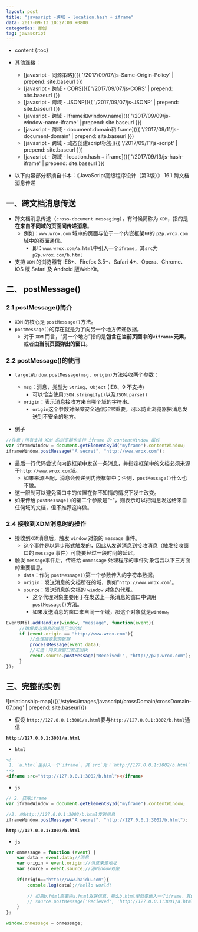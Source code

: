 ```yaml
---
layout: post
title: "javasript -跨域 - location.hash + iframe"
data: 2017-09-13 10:27:00 +0800
categories: 原创
tag: javascript
---
```

* content
{:toc}

* 其他连接：
    + [javasript - 同源策略]({{ '/2017/09/07/js-Same-Origin-Policy' | prepend: site.baseurl }})
    + [javasript - 跨域 - CORS]({{ '/2017/09/07/js-CORS' | prepend: site.baseurl }})
    + [javasript - 跨域 - JSONP]({{ '/2017/09/07/js-JSONP' | prepend: site.baseurl }})
    + [javasript - 跨域 - Iframe和window.name]({{ '/2017/09/09/js-window-name-iframe' | prepend: site.baseurl }})
    + [javasript - 跨域 - document.domain和iframe]({{ '/2017/09/11/js-document-domain' | prepend: site.baseurl }})
    + [javasript - 跨域 - 动态创建script标签]({{ '/2017/09/11/js-script' | prepend: site.baseurl }})
    + [javasript - 跨域 - location.hash + iframe]({{ '/2017/09/13/js-hash-iframe' | prepend: site.baseurl }})
  
* 以下内容部分都摘自书本：《JavaScript高级程序设计（第3版）》 16.1 跨文档消息传递

<!-- more -->

## 一、跨文档消息传送

* 跨文档消息传送（`cross-document messaging`），有时候简称为 `XDM`，指的是**在来自不同域的页面间传递消息**。
    * 例如：`www.wrox.com` 域中的页面与位于一个内嵌框架中的 `p2p.wrox.com`域中的页面通信。
        * 即：`www.wrox.com/a.html`中引入一个`iframe`，其`src`为`p2p.wrox.com/b.html`
* 支持 `XDM` 的浏览器有 IE8+、Firefox 3.5+、Safari 4+、Opera、Chrome、iOS 版 Safari 及 Android 版WebKit。
        
## 二、 postMessage()

### 2.1 postMessage()简介

* `XDM` 的核心是 `postMessage()`方法。
* `postMessage()`的存在就是为了向另一个地方传递数据。
    * 对于 `XDM` 而言，“另一个地方”指的是**包含在当前页面中的`<iframe>`元素**，或者**由当前页面弹出的窗口**。

### 2.2 postMessage()的使用

* `targetWindow.postMessage(msg, origin)`方法接收两个参数：
    * `msg`：消息，类型为 `String`、`Object` (IE8、9 不支持)
        * 可以恰当使用`JSON.stringify()`以及`JSON.parse()`
    * `origin`：表示消息接收方来自哪个域的字符串。
        * `origin`这个参数对保障安全通信非常重要，可以防止浏览器把消息发送到不安全的地方。
        
* 例子
```js
//注意：所有支持 XDM 的浏览器也支持 iframe 的 contentWindow 属性
var iframeWindow = document.getElementById("myframe").contentWindow;
iframeWindow.postMessage("A secret", "http://www.wrox.com"); 
```

* 最后一行代码尝试向内嵌框架中发送一条消息，并指定框架中的文档必须来源于`http://www.wrox.com`域。
    * 如果来源匹配，消息会传递到内嵌框架中；否则，`postMessage()`什么也不做。
* 这一限制可以避免窗口中的位置在你不知情的情况下发生改变。
* 如果传给 `postMessage()`的第二个参数是"`*`"，则表示可以把消息发送给来自任何域的文档，但不推荐这样做。

### 2.4 接收到XDM消息时的操作

* 接收到`XDM`消息后，触发 `window` 对象的 `message` 事件。
    * 这个事件是以异步形式触发的，因此从发送消息到接收消息（触发接收窗口的 `message` 事件）可能要经过一段时间的延迟。
* 触发 `message`事件后，传递给 `onmessage` 处理程序的事件对象包含以下三方面的重要信息。
    * `data`：作为 `postMessage()`第一个参数传入的字符串数据。
    * `origin`：发送消息的文档所在的域，例如"`http://www.wrox.com`"。
    * `source`：发送消息的文档的 `window` 对象的代理。
        * 这个代理对象主要用于在发送上一条消息的窗口中调用 `postMessage()`方法。
        * 如果发送消息的窗口来自同一个域，那这个对象就是`window`。
        
```js
EventUtil.addHandler(window, "message", function(event){
     //确保发送消息的域是已知的域
     if (event.origin == "http://www.wrox.com"){
         //处理接收到的数据
         processMessage(event.data);
         //可选：向来源窗口发送回执
         event.source.postMessage("Received!", "http://p2p.wrox.com");
     }
}); 
```

## 三、完整的实例

![relationship-map]({{'/styles/images/javascript/crossDomain/crossDomain-07.png' | prepend: site.baseurl}})

* 假设 `http://127.0.0.1:3001/a.html`要与`http://127.0.0.1:3002/b.html`通信

**`http://127.0.0.1:3001/a.html`**

* `html`
```html
<!--  
 1. `a.html`里引入一个`iframe`，其`src`为：`http://127.0.0.1:3002/b.html`
-->
<iframe src="http://127.0.0.1:3002/b.html"></iframe>
```

* `js`
```js
// 2. 获取iframe
var iframeWindow = document.getElementById("myframe").contentWindow;

//3. 向http://127.0.0.1:3002/b.html发送信息
iframeWindow.postMessage("A secret", "http://127.0.0.1:3002/b.html"); 
```

**`http://127.0.0.1:3002/b.html`**

* `js`
```js
var onmessage = function (event) {  
    var data = event.data;//消息  
    var origin = event.origin;//消息来源地址  
    var source = event.source;//源Window对象 
     
    if(origin=="http://www.baidu.com"){  
        console.log(data);//hello world! 
         
        // 如果b.html需要向a.html发送信息，那么b.html里就要嵌入一个iframe，其src为http://127.0.0.1:3001/a.html 
        // source.postMessage('Recieved', 'http://127.0.0.1:3001/a.html');
    }  
};  

window.onmessage = onmessage;  

```